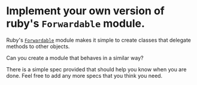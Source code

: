 # Implement your own version of ruby's `Forwardable` module.

Ruby's [`Forwardable`][fwd] module makes it simple to create classes
that delegate methods to other objects.

Can you create a module that behaves in a similar way?

There is a simple spec provided that should help you know when you are
done. Feel free to add any more specs that you think you need.

[fwd]: http://ruby-doc.org/stdlib-2.0.0/libdoc/forwardable/rdoc/Forwardable.html
